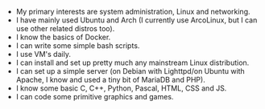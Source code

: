 - My primary interests are system administration, Linux and networking.
- I have mainly used Ubuntu and Arch (I currently use ArcoLinux, but I can use other related distros too).
- I know the basics of Docker.
- I can write some simple bash scripts.
- I use VM's daily.
- I can install and set up pretty much any mainstream Linux distribution.
- I can set up a simple server (on Debian with Lighttpd/on Ubuntu with Apache,
I know and used a tiny bit of MariaDB and PHP).
- I know some basic C, C++, Python, Pascal, HTML, CSS and JS. 
- I can code some primitive graphics and games.
